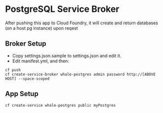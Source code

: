 # PostgreSQL Service Broker

After pushing this app to Cloud Foundry, it will create and return databases (on a host pg instance) upon reqest

## Broker Setup

* Copy settings.json.sample to settings.json and edit it.
* Edit manifest.yml, and then:

```
cf push
cf create-service-broker whale-postgres admin password http://[ABOVE HOST] --space-scoped
```

## App Setup
```
cf create-service whale-postgres public myPostgres
```
